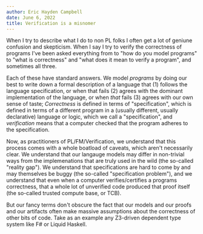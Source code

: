 ```yaml
---
author: Eric Hayden Campbell
date: June 6, 2022
title: Verification is a misnomer
---
```


When I try to describe what I do to non PL folks I often get a lot of geniune
confusion and skepticism. When I say I try to verify the correctness of programs
I've been asked everything from to "how do you model programs" to "what is correctness"
and "what does it mean to verify a program", and sometimes all three.

Each of these have standard answers. We model _programs_ by doing our best to
write down a formal description of a language that (1) follows the language
specification, or when that fails (2) agrees with the dominant implementation of
the language, or when _that_ fails (3) agrees with our own sense of taste;
_Correctness_ is defined in terms of "specification", which is defined in terms
of a different program in a (usually different, usually declarative) language or
logic, which we call a "specification", and _verification_ means that a computer
checked that the program adheres to the specification.

Now, as practitioners of PL/FM/Verification, we understand that this process
comes with a whole boatload of caveats, which aren't necessarily clear. We
understand that our langauge models may differ in non-trivial ways from the
implemenations that are truly used in the wild (the so-called "reality gap"). We
understand that specifications are hard to come by and may themselves be buggy
(the so-called "specification problem"), and we understand that even when a
computer verifies/certifies a programs correctness, that a whole lot of
unverified code produced that proof itself (the so-called trusted compute base,
or TCB).

But our fancy terms don't obscure the fact that our models and our proofs and
our artifacts often make massive assumptions about the correctness of other bits
of code. Take as an example any Z3-driven dependent type system like F# or Liquid Haskell. 



<!-- something about  Eugene Wigner made the question famous in his 1960 essay, “The Unreasonable Effectiveness of Mathematics in the Natural Sciences.” -->
